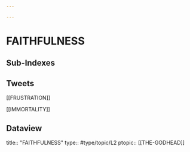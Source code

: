 ```yaml
---

---
```

# FAITHFULNESS
## Sub-Indexes


## Tweets

[[FRUSTRATION]]

[[IMMORTALITY]]

## Dataview
title:: "FAITHFULNESS"
type:: #type/topic/L2 
ptopic:: [[THE-GODHEAD]]